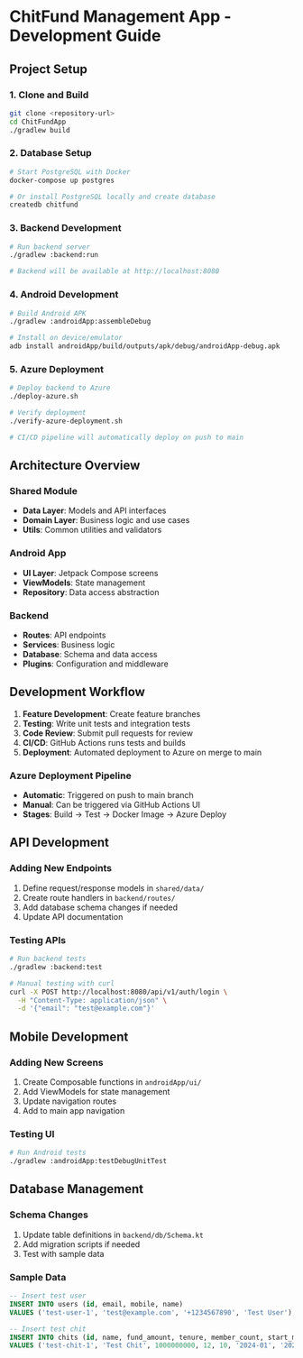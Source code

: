 # ChitFund Management App - Development Guide

## Project Setup

### 1. Clone and Build
```bash
git clone <repository-url>
cd ChitFundApp
./gradlew build
```

### 2. Database Setup
```bash
# Start PostgreSQL with Docker
docker-compose up postgres

# Or install PostgreSQL locally and create database
createdb chitfund
```

### 3. Backend Development
```bash
# Run backend server
./gradlew :backend:run

# Backend will be available at http://localhost:8080
```

### 4. Android Development
```bash
# Build Android APK
./gradlew :androidApp:assembleDebug

# Install on device/emulator
adb install androidApp/build/outputs/apk/debug/androidApp-debug.apk
```

### 5. Azure Deployment
```bash
# Deploy backend to Azure
./deploy-azure.sh

# Verify deployment
./verify-azure-deployment.sh

# CI/CD pipeline will automatically deploy on push to main
```

## Architecture Overview

### Shared Module
- **Data Layer**: Models and API interfaces
- **Domain Layer**: Business logic and use cases
- **Utils**: Common utilities and validators

### Android App
- **UI Layer**: Jetpack Compose screens
- **ViewModels**: State management
- **Repository**: Data access abstraction

### Backend
- **Routes**: API endpoints
- **Services**: Business logic
- **Database**: Schema and data access
- **Plugins**: Configuration and middleware

## Development Workflow

1. **Feature Development**: Create feature branches
2. **Testing**: Write unit tests and integration tests
3. **Code Review**: Submit pull requests for review
4. **CI/CD**: GitHub Actions runs tests and builds
5. **Deployment**: Automated deployment to Azure on merge to main

### Azure Deployment Pipeline
- **Automatic**: Triggered on push to main branch
- **Manual**: Can be triggered via GitHub Actions UI
- **Stages**: Build → Test → Docker Image → Azure Deploy

## API Development

### Adding New Endpoints
1. Define request/response models in `shared/data/`
2. Create route handlers in `backend/routes/`
3. Add database schema changes if needed
4. Update API documentation

### Testing APIs
```bash
# Run backend tests
./gradlew :backend:test

# Manual testing with curl
curl -X POST http://localhost:8080/api/v1/auth/login \
  -H "Content-Type: application/json" \
  -d '{"email": "test@example.com"}'
```

## Mobile Development

### Adding New Screens
1. Create Composable functions in `androidApp/ui/`
2. Add ViewModels for state management
3. Update navigation routes
4. Add to main app navigation

### Testing UI
```bash
# Run Android tests
./gradlew :androidApp:testDebugUnitTest
```

## Database Management

### Schema Changes
1. Update table definitions in `backend/db/Schema.kt`
2. Add migration scripts if needed
3. Test with sample data

### Sample Data
```sql
-- Insert test user
INSERT INTO users (id, email, mobile, name) 
VALUES ('test-user-1', 'test@example.com', '+1234567890', 'Test User');

-- Insert test chit
INSERT INTO chits (id, name, fund_amount, tenure, member_count, start_month, end_month, payout_method, moderator_id, status)
VALUES ('test-chit-1', 'Test Chit', 1000000000, 12, 10, '2024-01', '2024-12', 'RANDOM', 'test-user-1', 'OPEN');
```
